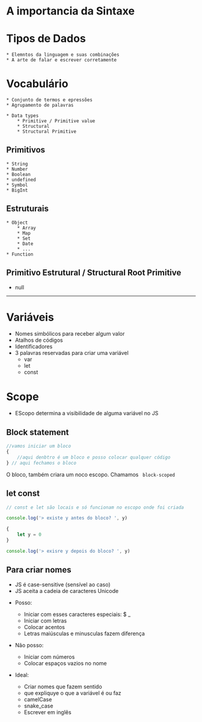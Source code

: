 # A importancia da Sintaxe

# Tipos de Dados
    * Elemntos da linguagem e suas combinações
    * A arte de falar e escrever corretamente

# Vocabulário 
    * Conjunto de termos e epressões
    * Agrupamento de palavras

    * Data types
        * Primitive / Primitive value
        * Structural
        * Structural Primitive

## Primitivos 
    * String
    * Number
    * Boolean
    * undefined
    * Symbol
    * BigInt

## Estruturais
    * Object
        * Array
        * Map
        * Set
        * Date
        * ...
    * Function

## Primitivo Estrutural / Structural Root Primitive

* null

---------------------------------------------------------

# Variáveis

* Nomes simbólicos para receber algum valor
* Atalhos de códigos
* Identificadores
* 3 palavras reservadas para criar uma variável
    * var
    * let
    * const

# Scope

* EScopo determina a visibilidade de alguma variável no JS

## Block statement
```js
//vamos iniciar um bloco 
{
    //aqui denbtro é um bloco e posso colocar qualquer código 
} // aqui fechamos o bloco 
```

O bloco, também criara um noco escopo. Chamamos 
` block-scoped`

## let const

```js
// const e let são locais e só funcionam no escopo onde foi criada

console.log('> existe y antes do bloco? ', y)

{
    let y = 0
}

console.log('> exisre y depois do bloco? ', y)

```

## Para criar nomes 

* JS é case-sensitive (sensível ao caso)
* JS aceita a cadeia de caracteres Unicode

- Posso:
    * Iniciar com esses caracteres especiais: $ _
    * Iniciar com letras
    * Colocar acentos
    * Letras maiúsculas e minusculas fazem diferença

- Não posso:
    * Iniciar com números
    * Colocar espaços vazios no nome

- Ideal:
    * Criar nomes que fazem sentido
    * que expliquye o que a variável é ou faz
    * camelCase
    * snake_case
    * Escrever em inglês
